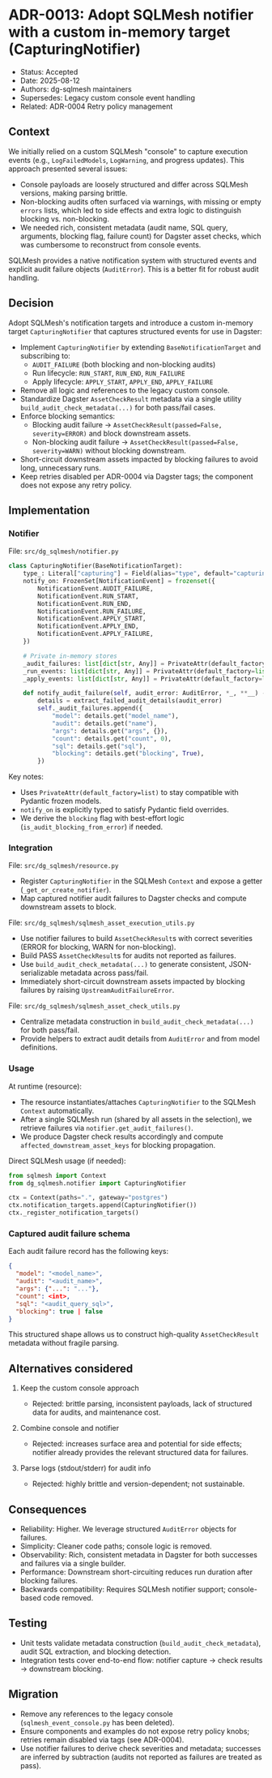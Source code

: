# ADR-0013: Adopt SQLMesh notifier with a custom in-memory target (CapturingNotifier)

- Status: Accepted
- Date: 2025-08-12
- Authors: dg-sqlmesh maintainers
- Supersedes: Legacy custom console event handling
- Related: ADR-0004 Retry policy management

## Context

We initially relied on a custom SQLMesh "console" to capture execution events (e.g., `LogFailedModels`, `LogWarning`, and progress updates). This approach presented several issues:

- Console payloads are loosely structured and differ across SQLMesh versions, making parsing brittle.
- Non-blocking audits often surfaced via warnings, with missing or empty `errors` lists, which led to side effects and extra logic to distinguish blocking vs. non-blocking.
- We needed rich, consistent metadata (audit name, SQL query, arguments, blocking flag, failure count) for Dagster asset checks, which was cumbersome to reconstruct from console events.

SQLMesh provides a native notification system with structured events and explicit audit failure objects (`AuditError`). This is a better fit for robust audit handling.

## Decision

Adopt SQLMesh's notification targets and introduce a custom in-memory target `CapturingNotifier` that captures structured events for use in Dagster:

- Implement `CapturingNotifier` by extending `BaseNotificationTarget` and subscribing to:
  - `AUDIT_FAILURE` (both blocking and non-blocking audits)
  - Run lifecycle: `RUN_START`, `RUN_END`, `RUN_FAILURE`
  - Apply lifecycle: `APPLY_START`, `APPLY_END`, `APPLY_FAILURE`
- Remove all logic and references to the legacy custom console.
- Standardize Dagster `AssetCheckResult` metadata via a single utility `build_audit_check_metadata(...)` for both pass/fail cases.
- Enforce blocking semantics:
  - Blocking audit failure → `AssetCheckResult(passed=False, severity=ERROR)` and block downstream assets.
  - Non-blocking audit failure → `AssetCheckResult(passed=False, severity=WARN)` without blocking downstream.
- Short-circuit downstream assets impacted by blocking failures to avoid long, unnecessary runs.
- Keep retries disabled per ADR-0004 via Dagster tags; the component does not expose any retry policy.

## Implementation

### Notifier

File: `src/dg_sqlmesh/notifier.py`

```python
class CapturingNotifier(BaseNotificationTarget):
    type_: Literal["capturing"] = Field(alias="type", default="capturing")
    notify_on: FrozenSet[NotificationEvent] = frozenset({
        NotificationEvent.AUDIT_FAILURE,
        NotificationEvent.RUN_START,
        NotificationEvent.RUN_END,
        NotificationEvent.RUN_FAILURE,
        NotificationEvent.APPLY_START,
        NotificationEvent.APPLY_END,
        NotificationEvent.APPLY_FAILURE,
    })

    # Private in-memory stores
    _audit_failures: list[dict[str, Any]] = PrivateAttr(default_factory=list)
    _run_events: list[dict[str, Any]] = PrivateAttr(default_factory=list)
    _apply_events: list[dict[str, Any]] = PrivateAttr(default_factory=list)

    def notify_audit_failure(self, audit_error: AuditError, *_, **__) -> None:
        details = extract_failed_audit_details(audit_error)
        self._audit_failures.append({
            "model": details.get("model_name"),
            "audit": details.get("name"),
            "args": details.get("args", {}),
            "count": details.get("count", 0),
            "sql": details.get("sql"),
            "blocking": details.get("blocking", True),
        })
```

Key notes:

- Uses `PrivateAttr(default_factory=list)` to stay compatible with Pydantic frozen models.
- `notify_on` is explicitly typed to satisfy Pydantic field overrides.
- We derive the `blocking` flag with best-effort logic (`is_audit_blocking_from_error`) if needed.

### Integration

File: `src/dg_sqlmesh/resource.py`

- Register `CapturingNotifier` in the SQLMesh `Context` and expose a getter (`_get_or_create_notifier`).
- Map captured notifier audit failures to Dagster checks and compute downstream assets to block.

File: `src/dg_sqlmesh/sqlmesh_asset_execution_utils.py`

- Use notifier failures to build `AssetCheckResult`s with correct severities (ERROR for blocking, WARN for non-blocking).
- Build PASS `AssetCheckResult`s for audits not reported as failures.
- Use `build_audit_check_metadata(...)` to generate consistent, JSON-serializable metadata across pass/fail.
- Immediately short-circuit downstream assets impacted by blocking failures by raising `UpstreamAuditFailureError`.

File: `src/dg_sqlmesh/sqlmesh_asset_check_utils.py`

- Centralize metadata construction in `build_audit_check_metadata(...)` for both pass/fail.
- Provide helpers to extract audit details from `AuditError` and from model definitions.

### Usage

At runtime (resource):

- The resource instantiates/attaches `CapturingNotifier` to the SQLMesh `Context` automatically.
- After a single SQLMesh run (shared by all assets in the selection), we retrieve failures via `notifier.get_audit_failures()`.
- We produce Dagster check results accordingly and compute `affected_downstream_asset_keys` for blocking propagation.

Direct SQLMesh usage (if needed):

```python
from sqlmesh import Context
from dg_sqlmesh.notifier import CapturingNotifier

ctx = Context(paths=".", gateway="postgres")
ctx.notification_targets.append(CapturingNotifier())
ctx._register_notification_targets()
```

### Captured audit failure schema

Each audit failure record has the following keys:

```json
{
  "model": "<model_name>",
  "audit": "<audit_name>",
  "args": {"...": "..."},
  "count": <int>,
  "sql": "<audit_query_sql>",
  "blocking": true | false
}
```

This structured shape allows us to construct high-quality `AssetCheckResult` metadata without fragile parsing.

## Alternatives considered

1. Keep the custom console approach

   - Rejected: brittle parsing, inconsistent payloads, lack of structured data for audits, and maintenance cost.

2. Combine console and notifier

   - Rejected: increases surface area and potential for side effects; notifier already provides the relevant structured data for failures.

3. Parse logs (stdout/stderr) for audit info
   - Rejected: highly brittle and version-dependent; not sustainable.

## Consequences

- Reliability: Higher. We leverage structured `AuditError` objects for failures.
- Simplicity: Cleaner code paths; console logic is removed.
- Observability: Rich, consistent metadata in Dagster for both successes and failures via a single builder.
- Performance: Downstream short-circuiting reduces run duration after blocking failures.
- Backwards compatibility: Requires SQLMesh notifier support; console-based code removed.

## Testing

- Unit tests validate metadata construction (`build_audit_check_metadata`), audit SQL extraction, and blocking detection.
- Integration tests cover end-to-end flow: notifier capture → check results → downstream blocking.

## Migration

- Remove any references to the legacy console (`sqlmesh_event_console.py` has been deleted).
- Ensure components and examples do not expose retry policy knobs; retries remain disabled via tags (see ADR-0004).
- Use notifier failures to derive check severities and metadata; successes are inferred by subtraction (audits not reported as failures are treated as pass).
